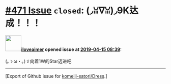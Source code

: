 # [\#471 Issue](https://github.com/komeiji-satori/Dress/issues/471) `closed`: (◞ꈍ∇ꈍ)◞9K达成！！！

#### <img src="https://avatars.githubusercontent.com/u/34212397?u=f4b30b41a83e9c5524dcede52e3bc874bc10b9ba&v=4" width="50">[iloveaimer](https://github.com/iloveaimer) opened issue at [2019-04-15 08:39](https://github.com/komeiji-satori/Dress/issues/471):

 (｡ゝω・｡)ゞ向着1W的Star迈进吧




-------------------------------------------------------------------------------



[Export of Github issue for [komeiji-satori/Dress](https://github.com/komeiji-satori/Dress).]

